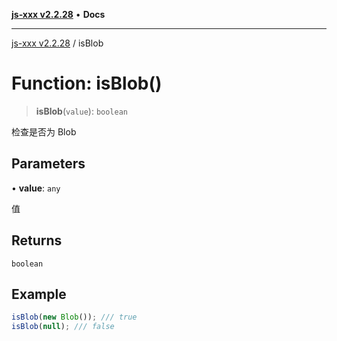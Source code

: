 [**js-xxx v2.2.28**](../README.md) • **Docs**

***

[js-xxx v2.2.28](../README.md) / isBlob

# Function: isBlob()

> **isBlob**(`value`): `boolean`

检查是否为 Blob

## Parameters

• **value**: `any`

值

## Returns

`boolean`

## Example

```ts
isBlob(new Blob()); /// true
isBlob(null); /// false
```
